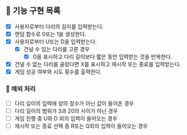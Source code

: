 ## 🚀 기능 구현 목록
- [x] 사용자로부터 다리의 길이를 입력받는다.
- [x] 랜덤 함수로 0또는 1을 생성한다.
- [x] 사용자로부터 U또는 D을 입력받는다.
    - [x] 건널 수 있는 다리를 고른 경우
        - [x] O을 표시하고 다리 길이보다 짧은 동안 입력받는 것을 반복한다.
- [x] 건널 수 없는 다리를 골랐다면 X를 표시하고 재시작 또는 종료를 입력받는다.
- [x] 게임 성공 여부와 시도 횟수를 출력한다. 

### 🚨 예외 처리
- [ ] 다리 길이의 입력에 양의 정수가 아닌 값이 들어온 경우
- [ ] 다리 길이의 범위가 3과 20의 사이가 아닌 경우
- [ ] 게임 진행 중 U와 D 외의 입력이 들어오는 경우
- [ ] 재시작 또는 종료 선택 중 R또는 Q외의 입력이 들어오는 경우
